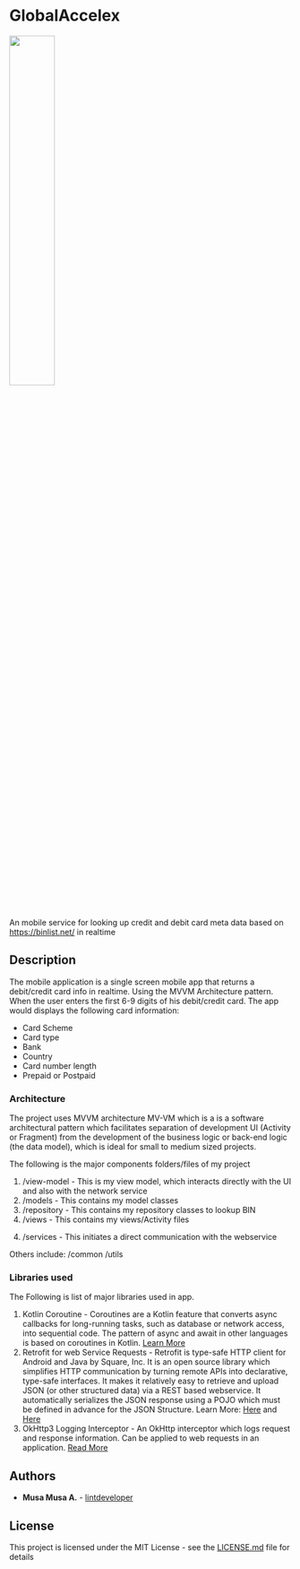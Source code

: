 # GlobalAccelex
<img src="prozone.png"  width="40%" height="40%" />

An mobile service for looking up credit and debit card meta data based on https://binlist.net/ in realtime

## Description
The mobile application is a single screen mobile app that returns a debit/credit card info in realtime. Using the MVVM Architecture pattern. When the user enters the first 6-9 digits of his debit/credit card. The app would displays the following card information: 
- Card Scheme
- Card type
- Bank
- Country
- Card number length
- Prepaid or Postpaid

### Architecture

The project uses MVVM architecture MV-VM which is a is a software architectural pattern which facilitates separation of development UI (Activity or Fragment) from the development of the business logic or back-end logic (the data model), which is ideal for small to medium sized projects. 

The following is the major components folders/files of my project
1) /view-model - This is my view model, which interacts directly with the UI and also with the network service
2) /models - This contains my model classes
3) /repository - This contains my repository classes to lookup BIN
4) /views - This contains my views/Activity files
4. /services - This initiates a direct communication with the webservice

Others include:
/common
/utils 

### Libraries used 
The Following is list of major libraries used in app.
1) Kotlin Coroutine - Coroutines are a Kotlin feature that converts async callbacks for long-running tasks, such as database or network access, into sequential code.  The pattern of async and await in other languages is based on coroutines in Kotlin. [Learn More](https://kotlinlang.org/docs/coroutines-overview.html#sample-projects)
2) Retrofit for web Service Requests - Retrofit is type-safe HTTP client for Android and Java by Square, Inc. It is an open source library which simplifies HTTP communication by turning remote APIs into declarative, type-safe interfaces. It makes it relatively easy to retrieve and upload JSON (or other structured data) via a REST based webservice. It automatically serializes the JSON response using a POJO which must be defined in advance for the JSON Structure. Learn More: [Here](https://square.github.io/retrofit/) and [Here](https://medium.com/cr8resume/make-your-hand-dirty-with-retrofit-2-a-type-safe-http-client-for-android-and-java-c546f88b3a51)
3) OkHttp3 Logging Interceptor - An OkHttp interceptor which logs request and response information. Can be applied to web requests in an application. [Read More](https://square.github.io/okhttp/)

## Authors

* **Musa Musa A.**  - [lintdeveloper](https://github.com/lintdeveloper)

## License
This project is licensed under the MIT License - see the [LICENSE.md](LICENSE.md) file for details
